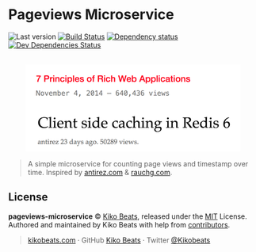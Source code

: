 # Pageviews Microservice

![Last version](https://img.shields.io/github/tag/Kikobeats/pageviews-microservice.svg?style=flat-square)
[![Build Status](https://img.shields.io/travis/com/Kikobeats/pageviews-microservice/master.svg?style=flat-square)](https://travis-ci.com/Kikobeats/pageviews-microservice)
[![Dependency status](https://img.shields.io/david/Kikobeats/pageviews-microservice.svg?style=flat-square)](https://david-dm.org/Kikobeats/pageviews-microservice)
[![Dev Dependencies Status](https://img.shields.io/david/dev/Kikobeats/pageviews-microservice.svg?style=flat-square)](https://david-dm.org/Kikobeats/pageviews-microservice#info=devDependencies)

<p align="center">
  <br>
  <img src="/demo.png">
  <br>
</p>

> A simple microservice for counting page views and timestamp over time. Inspired by [antirez.com](http://antirez.com) & [rauchg.com](https://rauchg.com/).

## License

**pageviews-microservice** © [Kiko Beats](https://kikobeats.com), released under the [MIT](https://github.com/Kikobeats/pageviews-microservice/blob/master/LICENSE.md) License.<br>
Authored and maintained by Kiko Beats with help from [contributors](https://github.com/Kikobeats/pageviews-microservice/contributors).

> [kikobeats.com](https://kikobeats.com) · GitHub [Kiko Beats](https://github.com/Kikobeats) · Twitter [@Kikobeats](https://twitter.com/Kikobeats)

